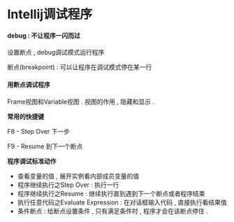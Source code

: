 # Intellij调试程序

#### debug : 不让程序一闪而过

设置断点 , debug调试模式运行程序

断点\(breakpoint\) : 可以让程序在调试模式停在某一行

#### 用断点调试程序

Frame视图和Variable视图 . 视图的作用 , 隐藏和显示 . 

**常用的快捷键**

F8 - Step Over 下一步

F9 - Resume 到下一个断点

**程序调试标准动作**

* 查看变量的值 , 展开实例看内部成员变量的值
* 程序继续执行之Step Over : 执行一行
* 程序继续执行之Resume : 继续执行直到遇到下一个断点或者程序结束
* 执行任意代码之Evaluate Expression : 在对话框输入代码 , 直接执行看结果值
* 条件断点 : 给断点设置条件 , 只有满足条件时 , 程序才会在该断点停住 . 




